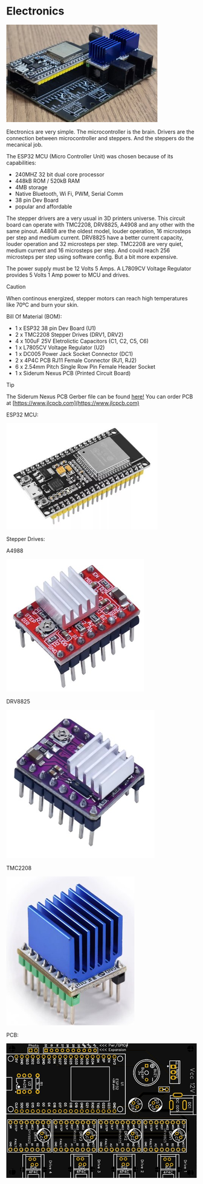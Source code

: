 # Electronics

![](https://github.com/amjorge1972/Siderum-Nexus/blob/main/electronics/img/All.jpg)

Electronics are very simple. The microcontroller is the brain. Drivers are the connection between microcontroller and steppers. And the steppers do the mecanical job. 

The ESP32 MCU (Micro Controller Unit) was chosen because of its capabilities:
- 240MHZ 32 bit dual core processor
- 448kB ROM / 520kB RAM
- 4MB storage
- Native Bluetooth, Wi Fi, PWM, Serial Comm
- 38 pin Dev Board
- popular and affordable

The stepper drivers are a very usual in 3D printers universe. This circuit board can operate with TMC2208, DRV8825, A4908 and any other with the same pinout.
A4808 are the oldest model, louder operation, 16 microsteps per step and medium current.
DRV8825 have a better current capacity, louder operation and 32 microsteps per step.
TMC2208 are very quiet, medium current and 16 microsteps per step. And could reach 256 microsteps per step using software config. But a bit more expensive.

The power supply must be 12 Volts 5 Amps. A L7809CV Voltage Regulator provides 5 Volts 1 Amp power to MCU and drives.

> [!CAUTION]
> 
> When continous energized, stepper motors can reach high temperatures like 70ºC and burn your skin.
> 


Bill Of Material (BOM):
- 1 x ESP32 38 pin Dev Board (U1)
- 2 x TMC2208 Stepper Drives (DRV1, DRV2)
- 4 x 100uF 25V Eletrolictic Capacitors (C1, C2, C5, C6)
- 1 x L7805CV Voltage Regulator (U2)
- 1 x DC005 Power Jack Socket Connector (DC1)
- 2 x 4P4C PCB RJ11 Female Connector (RJ1, RJ2)
- 6 x 2.54mm Pitch Single Row Pin Female Header Socket
- 1 x Siderum Nexus PCB (Printed Circuit Board)



>[!Tip]
>The Siderum Nexus PCB Gerber file can be found [here!](https://github.com/amjorge1972/Siderum-Nexus/edit/main/electronics/Siderum-Nexus_PCB_Gerber.zip)
>You can order PCB at [https://www.jlcpcb.com](https://www.jlcpcb.com)
>



ESP32 MCU:

![](https://github.com/amjorge1972/Siderum-Nexus/blob/main/electronics/img/ESP32.jpg)

Stepper Drives:

A4988

![](https://github.com/amjorge1972/Siderum-Nexus/blob/main/electronics/img/A4988.jpg)

DRV8825

![](https://github.com/amjorge1972/Siderum-Nexus/blob/main/electronics/img/DRV8825.jpg)

TMC2208

![](https://github.com/amjorge1972/Siderum-Nexus/blob/main/electronics/img/TMC2208.jpg)

PCB:

![](https://github.com/amjorge1972/Siderum-Nexus/blob/main/electronics/img/PCB2.jpg)






 
